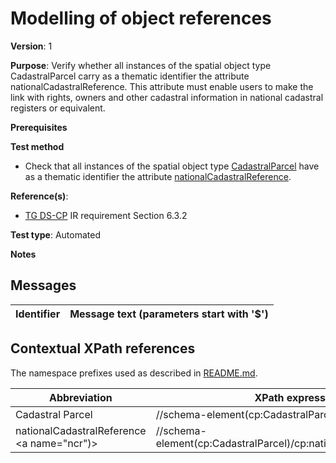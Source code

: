 # Modelling of object references

**Version**: 1

**Purpose**: Verify whether all instances of the spatial object type CadastralParcel carry as a thematic identifier the attribute nationalCadastralReference. This attribute must enable users to make the link with rights, owners and other cadastral information in national cadastral registers or equivalent.

**Prerequisites**

**Test method**

* Check that all instances of the spatial object type [CadastralParcel](#CadastralParcel) have as a thematic identifier the attribute [nationalCadastralReference](#ncr).

**Reference(s)**: 

* [TG DS-CP](http://inspire.ec.europa.eu/id/ats/data-cp/3.1/cp-as/README#ref_TG_DS_CP) IR requirement Section 6.3.2

**Test type**: Automated

**Notes**


## Messages

Identifier  |  Message text (parameters start with '$')
----------- | -------------------------------------------------------------------------

## Contextual XPath references

The namespace prefixes used as described in [README.md](http://inspire.ec.europa.eu/id/ats/data-hy/3.1/hy-gml/README#namespaces).

Abbreviation                                          |  XPath expression
----------------------------------------------------- | ------------------------------------------------------------------
Cadastral Parcel <a name="CadastralParcel"></a>   | //schema-element(cp:CadastralParcel)
nationalCadastralReference <a name="ncr")></a>  | //schema-element(cp:CadastralParcel)/cp:nationalCadastralReference
